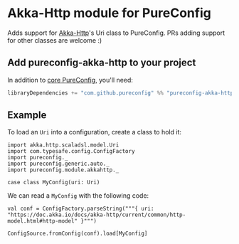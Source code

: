
# Akka-Http module for PureConfig

Adds support for [Akka-Http](https://doc.akka.io/docs/akka-http/current/common/http-model.html#http-model)'s Uri class to PureConfig. PRs adding support
for other classes are welcome :)

## Add pureconfig-akka-http to your project

In addition to [core PureConfig](https://github.com/pureconfig/pureconfig), you'll need:

```scala
libraryDependencies += "com.github.pureconfig" %% "pureconfig-akka-http" % "0.13.1"
```

## Example

To load an `Uri` into a configuration, create a class to hold it:

```tut:silent
import akka.http.scaladsl.model.Uri
import com.typesafe.config.ConfigFactory
import pureconfig._
import pureconfig.generic.auto._
import pureconfig.module.akkahttp._

case class MyConfig(uri: Uri)
```

We can read a `MyConfig` with the following code:

```tut:book
val conf = ConfigFactory.parseString("""{ uri: "https://doc.akka.io/docs/akka-http/current/common/http-model.html#http-model" }""")

ConfigSource.fromConfig(conf).load[MyConfig]
```
